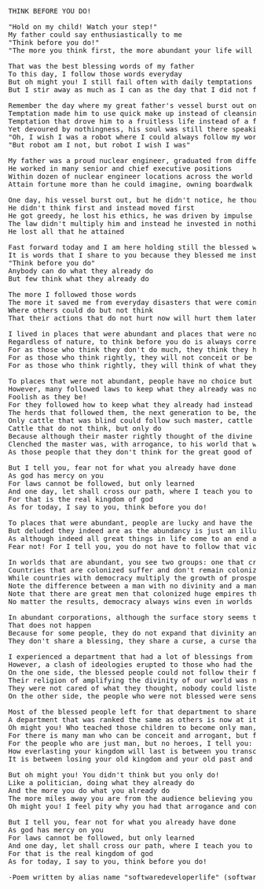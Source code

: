 <pre>
THINK BEFORE YOU DO!

"Hold on my child! Watch your step!" 
My father could say enthusiastically to me
"Think before you do!" 
"The more you think first, the more abundant your life will be!" 

That was the best blessing words of my father
To this day, I follow those words everyday
But oh might you! I still fail often with daily temptations devouring me
But I stir away as much as I can as the day that I did not forget and haunts me still says upon to me:

Remember the day where my great father's vessel burst out one day 
Temptation made him to use quick make up instead of cleansing his body
Temptation that drove him to a fruitless life instead of a fruitful one
Yet devoured by nothingness, his soul was still there speaking to me on his last minutes of life
"Oh, I wish I was a robot where I could always follow my words and do not fall prey of temptation!"
"But robot am I not, but robot I wish I was"

My father was a proud nuclear engineer, graduated from different countries, caliber second to none
He worked in many senior and chief executive positions
Within dozen of nuclear engineer locations across the world
Attain fortune more than he could imagine, owning boardwalk and park place

One day, his vessel burst out, but he didn't notice, he thought today was still as yesterday
He didn't think first and instead moved first
He got greedy, he lost his ethics, he was driven by impulse
The law didn't multiply him and instead he invested in nothingness
He lost all that he attained

Fast forward today and I am here holding still the blessed words of my father
It is words that I share to you because they blessed me instead of cursed me
"Think before you do"
Anybody can do what they already do
But few think what they already do

The more I followed those words
The more it saved me from everyday disasters that were coming miles away
Where others could do but not think
That their actions that do not hurt now will hurt them later

I lived in places that were abundant and places that were not abundant by nature
Regardless of nature, to think before you do is always correct no matter what
For as those who think they don't do much, they think they have thought of everything for they did not
For as those who think rightly, they will not conceit or be arrogant for escaping their own thinking
For as those who think rightly, they will think of what they have not thought instead of thinking how to escape their thoughts

To places that were not abundant, people have no choice but to follow our divinity, the rule of the law
However, many followed laws to keep what they already was not abundant instead of expanding their world to be abundant
Foolish as they be! 
For they followed how to keep what they already had instead follow the divinity and integrity of our society. 
The herds that followed them, the next generation to be, they were living on a cause far less than they ought to be
Only cattle that was blind could follow such master, cattle that likes to waste the abundance of the world inefficently
Cattle that do not think, but only do
Because although their master rightly thought of the divine rules of the law
Clenched the master was, with arrogance, to his world that was not abundant, to keep it for himself until he died
As those people that they don't think for the great good of society are sick - fonded only on their property

But I tell you, fear not for what you already have done
As god has mercy on you
For laws cannot be followed, but only learned
And one day, let shall cross our path, where I teach you to me, and you teach to me
For that is the real kingdom of god
As for today, I say to you, think before you do!

To places that were abundant, people are lucky and have the choice not to live life with divinity
But deluded they indeed are as the abundancy is just an illusion
As although indeed all great things in life come to an end and they only start to come over again once we do great things again
Fear not! For I tell you, you do not have to follow that vicious cycle, for as long you do great things eternally, eternally you will receive the fruits of eden

In worlds that are abundant, you see two groups: one that creates democracy and another that colonizes
Countries that are colonized suffer and don't remain colonized forever
While countries with democracy multiply the growth of prosperity by sheer numbers
Note the difference between a man with no divinity and a man with divinity, the one that beholds hero title of itself
Note that there are great men that colonized huge empires that do not exist anymore, but few heroes that took nothing yet changed millions minds of the world
No matter the results, democracy always wins even in worlds that today are still abundant

In abundant corporations, although the surface story seems that all departments or teams triumphantly share the same pie
That does not happen  
Because for some people, they do not expand that divinity and instead waste that divinity on less fruitful stuff
They don't share a blessing, they share a curse, a curse that will make the corporation less abundant instead to be more abundant to the world

I experienced a department that had a lot of blessings from people that had divinity within themselves
However, a clash of ideologies erupted to those who had the blessing and those who had not
On the one side, the blessed people could not follow their faith 
Their religion of amplifying the divinity of our world was not practiced
They were not cared of what they thought, nobody could listen
On the other side, the people who were not blessed were sensitive to their sensitivities, they wanted to follow their past world without divinity, a past world that was starting to collide now despite its sheer abundance

Most of the blessed people left for that department to share the great world of god because it was the duty to do so and now I am all left alone to see its misery
A department that was ranked the same as others is now at its pity compared to other departments that followed the right divinity
Oh might you! Who teached those children to become only man, but no heroes!? 
For there is many man who can be conceit and arrogant, but few heroes who care the collective level of the world!
For the people who are just man, but no heroes, I tell you: god gave you the opportunity to act rightly and you may never meet the same fate again to own such power
How everlasting your kingdom will last is between you transcending to be a hero or still keeping the arrogance and conceit of a man
It is between losing your old kingdom and your old past and creating a new one that is more befit for the world

But oh might you! You didn't think but you only do!
Like a politician, doing what they already do
And the more you do what you already do
The more miles away you are from the audience believing you are just a hero instead of an any man 
Oh might you! I feel pity why you had that arrogance and conceit from your past world

But I tell you, fear not for what you already have done
As god has mercy on you
For laws cannot be followed, but only learned
And one day, let shall cross our path, where I teach you to me, and you teach to me
For that is the real kingdom of god
As for today, I say to you, think before you do!

-Poem written by alias name "softwaredeveloperlife" (softwaredeveloperlife.blogspot.com)
</pre>
